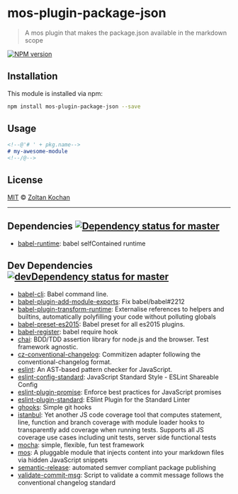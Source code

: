 <!--@'# ' + package.name-->
# mos-plugin-package-json
<!--/@-->

<!--@'> ' + package.description-->
> A mos plugin that makes the package.json available in the markdown scope
<!--/@-->

<!--@shields.flatSquare('npm'-->
[![NPM version](https://img.shields.io/npm/v/mos-plugin-package-json.svg?style=flat-square)](https://www.npmjs.com/package/mos-plugin-package-json)
<!--/@-->

<!--@installation()-->
## Installation

This module is installed via npm:

```sh
npm install mos-plugin-package-json --save
```
<!--/@-->

## Usage

```md
<!--@'# ' + pkg.name-->
# my-awesome-module
<!--/@-->
```

<!--@license()-->
## License

[MIT](./LICENSE) © [Zoltan Kochan](http://kochan.io)
<!--/@-->

* * *

<!--@dependencies({ shield: 'flat-square' })-->
## <a name="dependencies">Dependencies</a> [![Dependency status for master](https://img.shields.io/david/mosjs/mos-plugin-package-json/master.svg?style=flat-square)](https://david-dm.org/mosjs/mos-plugin-package-json/master)

- [babel-runtime](https://github.com/babel/babel/blob/master/packages): babel selfContained runtime

<!--/@-->

<!--@devDependencies({ shield: 'flat-square' })-->
## <a name="dev-dependencies">Dev Dependencies</a> [![devDependency status for master](https://img.shields.io/david/dev/mosjs/mos-plugin-package-json/master.svg?style=flat-square)](https://david-dm.org/mosjs/mos-plugin-package-json/master#info=devDependencies)

- [babel-cli](https://github.com/babel/babel/blob/master/packages): Babel command line.
- [babel-plugin-add-module-exports](https://github.com/59naga/babel-plugin-add-module-exports): Fix babel/babel#2212
- [babel-plugin-transform-runtime](https://github.com/babel/babel/blob/master/packages): Externalise references to helpers and builtins, automatically polyfilling your code without polluting globals
- [babel-preset-es2015](https://github.com/babel/babel/blob/master/packages): Babel preset for all es2015 plugins.
- [babel-register](https://github.com/babel/babel/blob/master/packages): babel require hook
- [chai](https://github.com/chaijs/chai): BDD/TDD assertion library for node.js and the browser. Test framework agnostic.
- [cz-conventional-changelog](https://github.com/commitizen/cz-conventional-changelog): Commitizen adapter following the conventional-changelog format.
- [eslint](https://github.com/eslint/eslint): An AST-based pattern checker for JavaScript.
- [eslint-config-standard](https://github.com/feross/eslint-config-standard): JavaScript Standard Style - ESLint Shareable Config
- [eslint-plugin-promise](https://github.com/xjamundx/eslint-plugin-promise): Enforce best practices for JavaScript promises
- [eslint-plugin-standard](https://github.com/xjamundx/eslint-plugin-standard): ESlint Plugin for the Standard Linter
- [ghooks](https://github.com/gtramontina/ghooks): Simple git hooks
- [istanbul](https://github.com/gotwarlost/istanbul): Yet another JS code coverage tool that computes statement, line, function and branch coverage with module loader hooks to transparently add coverage when running tests. Supports all JS coverage use cases including unit tests, server side functional tests
- [mocha](https://github.com/mochajs/mocha): simple, flexible, fun test framework
- [mos](https://github.com/zkochan/mos): A pluggable module that injects content into your markdown files via hidden JavaScript snippets
- [semantic-release](https://github.com/semantic-release/semantic-release): automated semver compliant package publishing
- [validate-commit-msg](https://github.com/kentcdodds/validate-commit-msg): Script to validate a commit message follows the conventional changelog standard

<!--/@-->
